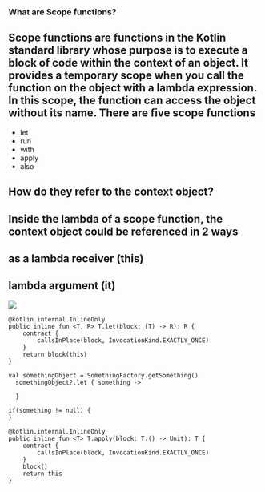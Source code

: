 ### What are Scope functions?
## Scope functions are functions in the Kotlin standard library whose purpose is to execute a block of code within the context of an object. It provides a temporary scope when you call the function on the object with a lambda expression. In this scope, the function can access the object without its name. There are five scope functions

- let
- run
- with
- apply
- also

## How do they refer to the context object?
## Inside the lambda of a scope function, the context object could be referenced in 2 ways

## as a lambda receiver (this)
## lambda argument (it)

![](https://github.com/saeedashrafy/learn/blob/main/Screenshot%201403-12-05%20at%2007.08.51.png)
 
```
@kotlin.internal.InlineOnly
public inline fun <T, R> T.let(block: (T) -> R): R {
    contract {
        callsInPlace(block, InvocationKind.EXACTLY_ONCE)
    }
    return block(this)
}

```

```
val somethingObject = SomethingFactory.getSomething()
  somethingObject?.let { something ->
    
  }

if(something != null) {
}
```

```
@kotlin.internal.InlineOnly
public inline fun <T> T.apply(block: T.() -> Unit): T {
    contract {
        callsInPlace(block, InvocationKind.EXACTLY_ONCE)
    }
    block()
    return this
}
```
